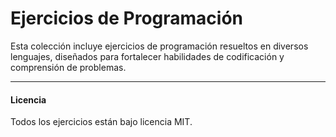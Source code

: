 # Ejercicios de Programación

Esta colección incluye ejercicios de programación resueltos en diversos lenguajes, diseñados para fortalecer habilidades de codificación y comprensión de problemas.

<hr/>

#### Licencia
Todos los ejercicios están bajo licencia MIT.
